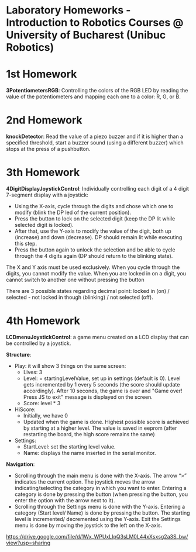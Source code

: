 # Laboratory Homeworks - Introduction to Robotics Courses @ University of Bucharest (Unibuc Robotics)

# 1st Homework
**3PotentiometersRGB**: Controlling the colors of the RGB LED by reading the value of the potentiometers and mapping each one to a color: R, G, or B.

# 2nd Homework
**knockDetector**: Read the value of a piezo buzzer and if it is higher than a specified threshold, start a buzzer sound (using a different buzzer) which stops at the press of a pushbutton.

# 3th Homework
**4DigitDisplayJoystickControl**: Individually controlling each digit of a 4 digit 7-segment display with a joystick: 
- Using the X-axis, cycle through the digits and chose which one to modify (blink the DP led of the current position).
- Press the button to lock on the selected digit (keep the DP lit while selected digit is locked).
- After that, use the Y-axis to modify the value of the digit, both up (increase) and down (decrease). DP should remain lit while executing this step.
- Press the button again to unlock the selection and be able to cycle through the 4 digits again (DP should return to the blinking state).

The X and Y axis must be used exclusively. When you cycle through the digits, you cannot modify the value. When you are locked in on a digit, you cannot switch to another one without pressing the button

There are 3 possible states regarding decimal point: locked in (on) / selected - not locked in though (blinking) / not selected (off).

# 4th Homework
**LCDmenuJoystickControl**: a game menu created on a LCD display that can be controlled by a joystick. 

**Structure**:
- Play: it will show 3 things on the same screen:
    - Lives: 3
    - Level: = startingLevelValue, set up in settings (default is 0). Level gets incremented by 1 every 5 seconds (the score should update accordingly). After 10 seconds, the game is over and "Game over! Press JS to exit" message is displayed on the screen.
    - Score: level * 3
- HiScore: 
    - Initially, we have 0
    - Updated when the game is done. Highest possible score is achieved by starting at a higher level. The value is saved in eeprom (after restarting the board, the high score remains the same)
- Settings:
    - StartLevel: set the starting level value.
    - Name: displays the name inserted in the serial monitor.

**Navigation**:
- Scrolling through the main menu is done with the X-axis. The arrow “>” indicates the current option. The joystick moves the arrow indicating/selecting the category in which you want to enter. Entering a category is done by pressing the button (when pressing the button, you enter the option with the arrow next to it).
- Scrolling through the Settings menu is done with the Y-axis. Entering a category (Start level/ Name) is done by pressing the button. The starting level is incremented/ decremented using the Y-axis. Exit the Settings menu is done by moving the joystick to the left on the X-axis.

https://drive.google.com/file/d/1Wx_WPUxLIpQ3sLM0L44xXsxsg2a3S_bw/view?usp=sharing




